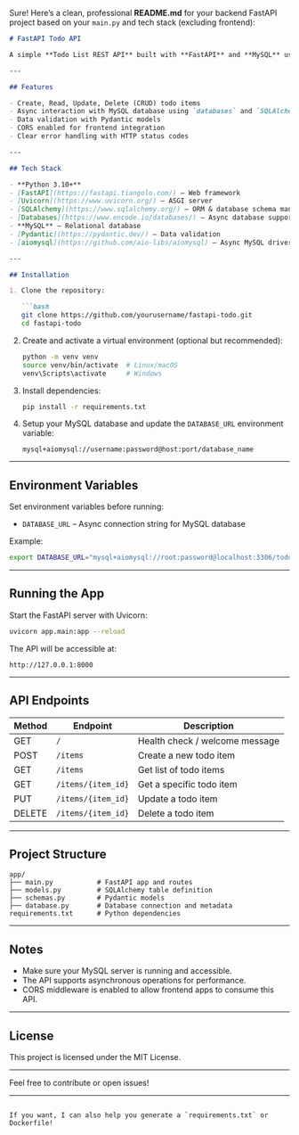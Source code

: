 Sure! Here’s a clean, professional **README.md** for your backend FastAPI project based on your `main.py` and tech stack (excluding frontend):

````markdown
# FastAPI Todo API

A simple **Todo List REST API** built with **FastAPI** and **MySQL** using async database operations.

---

## Features

- Create, Read, Update, Delete (CRUD) todo items
- Async interaction with MySQL database using `databases` and `SQLAlchemy`
- Data validation with Pydantic models
- CORS enabled for frontend integration
- Clear error handling with HTTP status codes

---

## Tech Stack

- **Python 3.10+**
- [FastAPI](https://fastapi.tiangolo.com/) – Web framework
- [Uvicorn](https://www.uvicorn.org/) – ASGI server
- [SQLAlchemy](https://www.sqlalchemy.org/) – ORM & database schema management
- [Databases](https://www.encode.io/databases/) – Async database support
- **MySQL** – Relational database
- [Pydantic](https://pydantic.dev/) – Data validation
- [aiomysql](https://github.com/aio-libs/aiomysql) – Async MySQL driver

---

## Installation

1. Clone the repository:

   ```bash
   git clone https://github.com/yourusername/fastapi-todo.git
   cd fastapi-todo
````

2. Create and activate a virtual environment (optional but recommended):

   ```bash
   python -m venv venv
   source venv/bin/activate  # Linux/macOS
   venv\Scripts\activate     # Windows
   ```

3. Install dependencies:

   ```bash
   pip install -r requirements.txt
   ```

4. Setup your MySQL database and update the `DATABASE_URL` environment variable:

   ```
   mysql+aiomysql://username:password@host:port/database_name
   ```

---

## Environment Variables

Set environment variables before running:

* `DATABASE_URL` – Async connection string for MySQL database

Example:

```bash
export DATABASE_URL="mysql+aiomysql://root:password@localhost:3306/todos"
```

---

## Running the App

Start the FastAPI server with Uvicorn:

```bash
uvicorn app.main:app --reload
```

The API will be accessible at:

```
http://127.0.0.1:8000
```

---

## API Endpoints

| Method | Endpoint           | Description                    |
| ------ | ------------------ | ------------------------------ |
| GET    | `/`                | Health check / welcome message |
| POST   | `/items`           | Create a new todo item         |
| GET    | `/items`           | Get list of todo items         |
| GET    | `/items/{item_id}` | Get a specific todo item       |
| PUT    | `/items/{item_id}` | Update a todo item             |
| DELETE | `/items/{item_id}` | Delete a todo item             |

---

## Project Structure

```
app/
├── main.py           # FastAPI app and routes
├── models.py         # SQLAlchemy table definition
├── schemas.py        # Pydantic models
├── database.py       # Database connection and metadata
requirements.txt      # Python dependencies
```

---

## Notes

* Make sure your MySQL server is running and accessible.
* The API supports asynchronous operations for performance.
* CORS middleware is enabled to allow frontend apps to consume this API.

---

## License

This project is licensed under the MIT License.

---

Feel free to contribute or open issues!

---

```

If you want, I can also help you generate a `requirements.txt` or Dockerfile!
```
